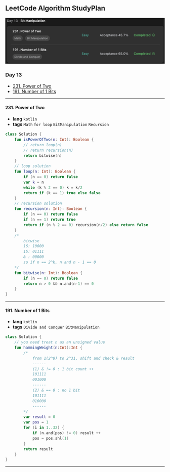 ## LeetCode Algorithm StudyPlan

<img src="../../assets/leetcode_study_day13.png" alt="leetcode_study_day13" style="zoom:50%;" />

### Day 13

- [231. Power of Two](https://leetcode.com/problems/power-of-two/?envType=study-plan&id=algorithm-i)
- [191. Number of 1 Bits](https://leetcode.com/problems/number-of-1-bits/?envType=study-plan&id=algorithm-i)

---

#### 231. Power of Two

- **lang**  `kotlin` 
- **tags**  `Math` `for loop` `BitManipulation` `Recursion` 

```kotlin
class Solution {
    fun isPowerOfTwo(n: Int): Boolean {
        // return loop(n)
        // return recursion(n)
        return bitwise(n)
    }
    // loop solution
    fun loop(n: Int): Boolean {
        if (n == 0) return false
        var k = n
        while (k % 2 == 0) k = k/2
        return if (k == 1) true else false
    }
    // recursion solution
    fun recursion(n: Int): Boolean {
        if (n == 0) return false
        if (n == 1) return true
        return if (n % 2 == 0) recursion(n/2) else return false
    }
    /*
        bitwise
        16: 10000
        15: 01111
        & : 00000
        so if n == 2^k, n and n - 1 == 0
    */
    fun bitwise(n: Int): Boolean {
        if (n == 0) return false
        return n > 0 && n.and(n-1) == 0
    }
}
```

---

#### 191. Number of 1 Bits

- **lang**  `kotlin` 
- **tags**  `Divide and Conquer` `BitManipulation`

```kotlin
class Solution {
    // you need treat n as an unsigned value
    fun hammingWeight(n:Int):Int {
        /*
            from 1(2^0) to 2^31, shift and check & result
            ------
            (1) & != 0 : 1 bit count ++
            101111
            001000
            ------
            (2) & == 0 : no 1 bit
            101111
            010000
            ------
        */
        var result = 0
        var pos = 1
        for (i in 1..32) {
            if (n.and(pos) != 0) result ++
            pos = pos.shl(1)
        }
        return result
    }
}
```

---

